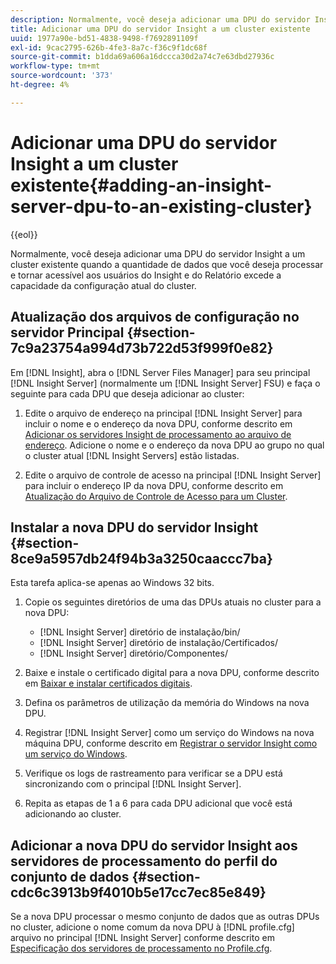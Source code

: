 ```yaml
---
description: Normalmente, você deseja adicionar uma DPU do servidor Insight a um cluster existente quando a quantidade de dados que você deseja processar e tornar acessível aos usuários do Insight e do Relatório excede a capacidade da configuração atual do cluster.
title: Adicionar uma DPU do servidor Insight a um cluster existente
uuid: 1977a90e-bd51-4838-9498-f7692891109f
exl-id: 9cac2795-626b-4fe3-8a7c-f36c9f1dc68f
source-git-commit: b1dda69a606a16dccca30d2a74c7e63dbd27936c
workflow-type: tm+mt
source-wordcount: '373'
ht-degree: 4%

---
```


# Adicionar uma DPU do servidor Insight a um cluster existente{#adding-an-insight-server-dpu-to-an-existing-cluster}

{{eol}}

Normalmente, você deseja adicionar uma DPU do servidor Insight a um cluster existente quando a quantidade de dados que você deseja processar e tornar acessível aos usuários do Insight e do Relatório excede a capacidade da configuração atual do cluster.

## Atualização dos arquivos de configuração no servidor Principal {#section-7c9a23754a994d73b722d53f999f0e82}

Em [!DNL Insight], abra o [!DNL Server Files Manager] para seu principal [!DNL Insight Server] (normalmente um [!DNL Insight Server] FSU) e faça o seguinte para cada DPU que deseja adicionar ao cluster:

1. Edite o arquivo de endereço na principal [!DNL Insight Server] para incluir o nome e o endereço da nova DPU, conforme descrito em [Adicionar os servidores Insight de processamento ao arquivo de endereço](../../../../../home/c-inst-svr/c-install-ins-svr/c-ins-svr-clstrs/c-inst-ins-svr-clstr/c-inst-proc-clstr/c-config-mstr-ins-svr-clstr.md#section-2fe5298180164e8dbaa59ea6b6ff682d). Adicione o nome e o endereço da nova DPU ao grupo no qual o cluster atual [!DNL Insight Servers] estão listadas.

1. Edite o arquivo de controle de acesso na principal [!DNL Insight Server] para incluir o endereço IP da nova DPU, conforme descrito em [Atualização do Arquivo de Controle de Acesso para um Cluster](../../../../../home/c-inst-svr/c-install-ins-svr/c-ins-svr-clstrs/c-inst-ins-svr-clstr/c-inst-proc-clstr/c-config-mstr-ins-svr-clstr.md#section-fce1367d92a445168c35e9ca506e7d6b).

## Instalar a nova DPU do servidor Insight {#section-8ce9a5957db24f94b3a3250caaccc7ba}

Esta tarefa aplica-se apenas ao Windows 32 bits.

1. Copie os seguintes diretórios de uma das DPUs atuais no cluster para a nova DPU:

   * [!DNL Insight Server] diretório de instalação/bin/
   * [!DNL Insight Server] diretório de instalação/Certificados/
   * [!DNL Insight Server] diretório/Componentes/

1. Baixe e instale o certificado digital para a nova DPU, conforme descrito em [Baixar e instalar certificados digitais](../../../../../home/c-inst-svr/c-install-ins-svr/t-install-proc-inst-svr-dpu/c-dnld-dgtl-cert/c-dnld-dgtl-cert.md#concept-4f79c240492f4e52b6375b4b3bbefa17).
1. Defina os parâmetros de utilização da memória do Windows na nova DPU.
1. Registrar [!DNL Insight Server] como um serviço do Windows na nova máquina DPU, conforme descrito em [Registrar o servidor Insight como um serviço do Windows](../../../../../home/c-inst-svr/c-install-ins-svr/t-install-proc-inst-svr-dpu/c-reg-wdws-svc.md#concept-f2c7aa891d544a2595aa01d0d796a540).

1. Verifique os logs de rastreamento para verificar se a DPU está sincronizando com o principal [!DNL Insight Server].
1. Repita as etapas de 1 a 6 para cada DPU adicional que você está adicionando ao cluster.

## Adicionar a nova DPU do servidor Insight aos servidores de processamento do perfil do conjunto de dados {#section-cdc6c3913b9f4010b5e17cc7ec85e849}

Se a nova DPU processar o mesmo conjunto de dados que as outras DPUs no cluster, adicione o nome comum da nova DPU à [!DNL profile.cfg] arquivo no principal [!DNL Insight Server] conforme descrito em [Especificação dos servidores de processamento no Profile.cfg](../../../../../home/c-inst-svr/c-install-ins-svr/c-ins-svr-clstrs/c-inst-ins-svr-clstr/c-inst-proc-clstr/c-config-prof-run-clstr.md#section-99664e072c21462f91fbafb6d893fcf9).
